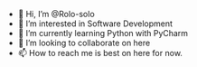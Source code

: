 - 👋 Hi, I’m @Rolo-solo
- 👀 I’m interested in Software Development
- 🌱 I’m currently learning Python with PyCharm
- 💞️ I’m looking to collaborate on here
- 📫 How to reach me is best on here for now.

<!---
Rolo-solo/Rolo-solo is a ✨ special ✨ repository because its `README.md` (this file) appears on your GitHub profile.
You can click the Preview link to take a look at your changes.
--->
